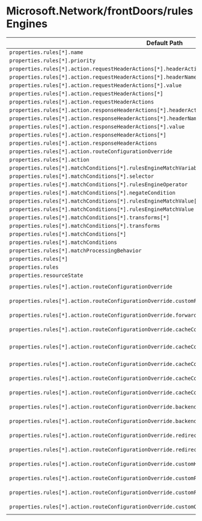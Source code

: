 # Microsoft.Network/frontDoors/rulesEngines

| Default Path | Alias |
|---|---|
| `properties.rules[*].name` | `Microsoft.Network/frontDoors/rulesEngines/rules[*].name` |
| `properties.rules[*].priority` | `Microsoft.Network/frontDoors/rulesEngines/rules[*].priority` |
| `properties.rules[*].action.requestHeaderActions[*].headerActionType` | `Microsoft.Network/frontDoors/rulesEngines/rules[*].action.requestHeaderActions[*].headerActionType` |
| `properties.rules[*].action.requestHeaderActions[*].headerName` | `Microsoft.Network/frontDoors/rulesEngines/rules[*].action.requestHeaderActions[*].headerName` |
| `properties.rules[*].action.requestHeaderActions[*].value` | `Microsoft.Network/frontDoors/rulesEngines/rules[*].action.requestHeaderActions[*].value` |
| `properties.rules[*].action.requestHeaderActions[*]` | `Microsoft.Network/frontDoors/rulesEngines/rules[*].action.requestHeaderActions[*]` |
| `properties.rules[*].action.requestHeaderActions` | `Microsoft.Network/frontDoors/rulesEngines/rules[*].action.requestHeaderActions` |
| `properties.rules[*].action.responseHeaderActions[*].headerActionType` | `Microsoft.Network/frontDoors/rulesEngines/rules[*].action.responseHeaderActions[*].headerActionType` |
| `properties.rules[*].action.responseHeaderActions[*].headerName` | `Microsoft.Network/frontDoors/rulesEngines/rules[*].action.responseHeaderActions[*].headerName` |
| `properties.rules[*].action.responseHeaderActions[*].value` | `Microsoft.Network/frontDoors/rulesEngines/rules[*].action.responseHeaderActions[*].value` |
| `properties.rules[*].action.responseHeaderActions[*]` | `Microsoft.Network/frontDoors/rulesEngines/rules[*].action.responseHeaderActions[*]` |
| `properties.rules[*].action.responseHeaderActions` | `Microsoft.Network/frontDoors/rulesEngines/rules[*].action.responseHeaderActions` |
| `properties.rules[*].action.routeConfigurationOverride` | `Microsoft.Network/frontDoors/rulesEngines/rules[*].action.routeConfigurationOverride` |
| `properties.rules[*].action` | `Microsoft.Network/frontDoors/rulesEngines/rules[*].action` |
| `properties.rules[*].matchConditions[*].rulesEngineMatchVariable` | `Microsoft.Network/frontDoors/rulesEngines/rules[*].matchConditions[*].rulesEngineMatchVariable` |
| `properties.rules[*].matchConditions[*].selector` | `Microsoft.Network/frontDoors/rulesEngines/rules[*].matchConditions[*].selector` |
| `properties.rules[*].matchConditions[*].rulesEngineOperator` | `Microsoft.Network/frontDoors/rulesEngines/rules[*].matchConditions[*].rulesEngineOperator` |
| `properties.rules[*].matchConditions[*].negateCondition` | `Microsoft.Network/frontDoors/rulesEngines/rules[*].matchConditions[*].negateCondition` |
| `properties.rules[*].matchConditions[*].rulesEngineMatchValue[*]` | `Microsoft.Network/frontDoors/rulesEngines/rules[*].matchConditions[*].rulesEngineMatchValue[*]` |
| `properties.rules[*].matchConditions[*].rulesEngineMatchValue` | `Microsoft.Network/frontDoors/rulesEngines/rules[*].matchConditions[*].rulesEngineMatchValue` |
| `properties.rules[*].matchConditions[*].transforms[*]` | `Microsoft.Network/frontDoors/rulesEngines/rules[*].matchConditions[*].transforms[*]` |
| `properties.rules[*].matchConditions[*].transforms` | `Microsoft.Network/frontDoors/rulesEngines/rules[*].matchConditions[*].transforms` |
| `properties.rules[*].matchConditions[*]` | `Microsoft.Network/frontDoors/rulesEngines/rules[*].matchConditions[*]` |
| `properties.rules[*].matchConditions` | `Microsoft.Network/frontDoors/rulesEngines/rules[*].matchConditions` |
| `properties.rules[*].matchProcessingBehavior` | `Microsoft.Network/frontDoors/rulesEngines/rules[*].matchProcessingBehavior` |
| `properties.rules[*]` | `Microsoft.Network/frontDoors/rulesEngines/rules[*]` |
| `properties.rules` | `Microsoft.Network/frontDoors/rulesEngines/rules` |
| `properties.resourceState` | `Microsoft.Network/frontDoors/rulesEngines/resourceState` |
| `properties.rules[*].action.routeConfigurationOverride` | `Microsoft.Network/frontDoors/rulesEngines/rules[*].action.routeConfigurationOverride.#Microsoft-Azure-FrontDoor-Models-FrontdoorForwardingConfiguration` |
| `properties.rules[*].action.routeConfigurationOverride.customForwardingPath` | `Microsoft.Network/frontDoors/rulesEngines/rules[*].action.routeConfigurationOverride.#Microsoft-Azure-FrontDoor-Models-FrontdoorForwardingConfiguration.customForwardingPath` |
| `properties.rules[*].action.routeConfigurationOverride.forwardingProtocol` | `Microsoft.Network/frontDoors/rulesEngines/rules[*].action.routeConfigurationOverride.#Microsoft-Azure-FrontDoor-Models-FrontdoorForwardingConfiguration.forwardingProtocol` |
| `properties.rules[*].action.routeConfigurationOverride.cacheConfiguration` | `Microsoft.Network/frontDoors/rulesEngines/rules[*].action.routeConfigurationOverride.#Microsoft-Azure-FrontDoor-Models-FrontdoorForwardingConfiguration.cacheConfiguration` |
| `properties.rules[*].action.routeConfigurationOverride.cacheConfiguration.queryParameterStripDirective` | `Microsoft.Network/frontDoors/rulesEngines/rules[*].action.routeConfigurationOverride.#Microsoft-Azure-FrontDoor-Models-FrontdoorForwardingConfiguration.cacheConfiguration.queryParameterStripDirective` |
| `properties.rules[*].action.routeConfigurationOverride.cacheConfiguration.queryParameters` | `Microsoft.Network/frontDoors/rulesEngines/rules[*].action.routeConfigurationOverride.#Microsoft-Azure-FrontDoor-Models-FrontdoorForwardingConfiguration.cacheConfiguration.queryParameters` |
| `properties.rules[*].action.routeConfigurationOverride.cacheConfiguration.dynamicCompression` | `Microsoft.Network/frontDoors/rulesEngines/rules[*].action.routeConfigurationOverride.#Microsoft-Azure-FrontDoor-Models-FrontdoorForwardingConfiguration.cacheConfiguration.dynamicCompression` |
| `properties.rules[*].action.routeConfigurationOverride.cacheConfiguration.cacheDuration` | `Microsoft.Network/frontDoors/rulesEngines/rules[*].action.routeConfigurationOverride.#Microsoft-Azure-FrontDoor-Models-FrontdoorForwardingConfiguration.cacheConfiguration.cacheDuration` |
| `properties.rules[*].action.routeConfigurationOverride.backendPool` | `Microsoft.Network/frontDoors/rulesEngines/rules[*].action.routeConfigurationOverride.#Microsoft-Azure-FrontDoor-Models-FrontdoorForwardingConfiguration.backendPool` |
| `properties.rules[*].action.routeConfigurationOverride.backendPool.id` | `Microsoft.Network/frontDoors/rulesEngines/rules[*].action.routeConfigurationOverride.#Microsoft-Azure-FrontDoor-Models-FrontdoorForwardingConfiguration.backendPool.id` |
| `properties.rules[*].action.routeConfigurationOverride.redirectType` | `Microsoft.Network/frontDoors/rulesEngines/rules[*].action.routeConfigurationOverride.#Microsoft-Azure-FrontDoor-Models-FrontdoorRedirectConfiguration.redirectType` |
| `properties.rules[*].action.routeConfigurationOverride.redirectProtocol` | `Microsoft.Network/frontDoors/rulesEngines/rules[*].action.routeConfigurationOverride.#Microsoft-Azure-FrontDoor-Models-FrontdoorRedirectConfiguration.redirectProtocol` |
| `properties.rules[*].action.routeConfigurationOverride.customHost` | `Microsoft.Network/frontDoors/rulesEngines/rules[*].action.routeConfigurationOverride.#Microsoft-Azure-FrontDoor-Models-FrontdoorRedirectConfiguration.customHost` |
| `properties.rules[*].action.routeConfigurationOverride.customPath` | `Microsoft.Network/frontDoors/rulesEngines/rules[*].action.routeConfigurationOverride.#Microsoft-Azure-FrontDoor-Models-FrontdoorRedirectConfiguration.customPath` |
| `properties.rules[*].action.routeConfigurationOverride.customFragment` | `Microsoft.Network/frontDoors/rulesEngines/rules[*].action.routeConfigurationOverride.#Microsoft-Azure-FrontDoor-Models-FrontdoorRedirectConfiguration.customFragment` |
| `properties.rules[*].action.routeConfigurationOverride.customQueryString` | `Microsoft.Network/frontDoors/rulesEngines/rules[*].action.routeConfigurationOverride.#Microsoft-Azure-FrontDoor-Models-FrontdoorRedirectConfiguration.customQueryString` |

